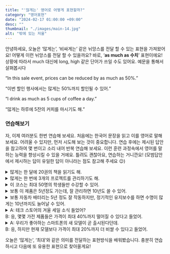```yaml
---
title: "'많게는' 영어로 어떻게 표현할까?"
category: "영어표현"
date: "2024-02-17 01:00:00 +09:00"
desc: ""
thumbnail: "./images/main-14.jpg"
alt: "밖에 있는 저울"
---
```


안녕하세요, 오늘은 ‘많게는’, ‘비싸게는’ 같은 뉘앙스를 전달 할 수 있는 표현을 가져왔어요! 어떻게 이런 뉘앙스를 전달 할 수 있을까요? 바로, ‘**as much as 수치**’ 표현이에요! 상황에 따라서 much 대신에 long, high 같은 단어가 쓰일 수도 있어요. 예문을 통해서 살펴봅시다

“In this sale event, prices can be reduced by as much as 50%.”

“이번 할인 행사에서는 많게는 50%까지 할인될 수 있어.”

“I drink as much as 5 cups of coffee a day.”

“많게는 하루에 5잔의 커피를 마시기도 해.”

### 연습해보기

자, 이제 여러분도 한번 연습해 보세요. 처음에는 한국어 문장을 읽고 이를 영어로 말해보세요. 어려울 수 있지만, 먼저 시도해 보는 것이 중요합니다. 연습 후에는 제시된 답안을 참고하여 몇 번이고 소리 내어 반복 연습해 보세요. 이런 훈련 과정속에서 영어를 말하는 능력을 향상시킬 수 있을 거에요. 틀려도 괜찮아요, 연습하는 거니깐요! (모범답안에서 제시하는 답이 유일한 답이 아니라는 점도 참고해 주세요 😉)

<details>
  <summary>많게는 한 달에 20권의 책을 읽기도 해.</summary>
  <span>I read as many as 20 books in a month.</span>
</details>

<details>
 <summary>많게는 한 번에 3개의 프로젝트를 관리하기도 해.</summary>
  <span>I manage as many as three projects at a time.</span>
</details>

<details>
  <summary>이 코스는 최대 50명의 학생들만 수강할 수 있어.</summary>
  <span>This course can accommodate as many as 50 students.</span>
</details>

<details>
  <summary>보통 이 제품은 5년정도 가는데, 잘 관리하면 10년도 쓸 수 있어.</summary>
  <span>This product typically lasts for as long as five years, but with proper care, it can last as long as ten years.</span>
</details>

<details>
  <summary>보통 자동차 배터리는 5년 정도 잘 작동하지만, 정기적인 유지보수를 하면 수명이 많게는 10년까지도 늘어날 수 있어.</summary>
  <span>Typically, a car battery will function well for as long as five years, but with regular maintenance, its lifespan can stretch to as long as ten years.</span>
</details>

<details>
  <summary>A: 테크 스토어의 겨울 세일 소식 들었어?<br>B: 응, 몇몇 가전 제품들은 가격이 최대 40%까지 떨어질 수 있다고 들었어.</summary>
  <span>A: Did you hear about the winter sale at the tech store?<br>
B: Yeah, I heard prices could drop by as much as 40% on some gadgets.</span>
</details>

<details>
  <summary>A: 우리가 좋아하는 스마트폰의 새 모델이 곧 출시된다던데.<br>
B: 응, 하지만 현재 모델보다 가격이 최대 20%까지 더 비쌀 수 있다고 들었어.</summary>
  <span>A: I heard the new model of our favorite smartphone is coming out soon.<br>
B: Yeah, but I also heard the price might be as much as 20% higher than the current model.</span>

</details>

오늘은 ‘많게는’, ‘최대’와 같은 의미를 전달하는 표현방식을 배워봤습니다. 충분히 연습하시고 다음에 또 유용한 표현으로 찾아올게요!
